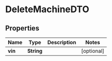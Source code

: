 
# DeleteMachineDTO

## Properties
Name | Type | Description | Notes
------------ | ------------- | ------------- | -------------
**vin** | **String** |  |  [optional]




